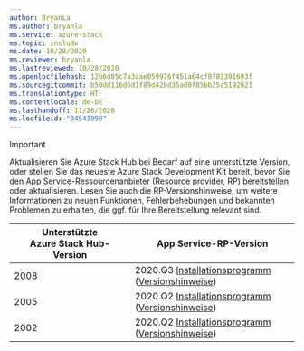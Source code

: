 ```yaml
---
author: BryanLa
ms.author: bryanla
ms.service: azure-stack
ms.topic: include
ms.date: 10/28/2020
ms.reviewer: bryanla
ms.lastreviewed: 10/28/2020
ms.openlocfilehash: 12b6d85c7a3aae059976f451a64cf0782391693f
ms.sourcegitcommit: b50dd116d6d1f89d42bd35ad0f85bb25c5192921
ms.translationtype: HT
ms.contentlocale: de-DE
ms.lasthandoff: 11/26/2020
ms.locfileid: "94543990"
---
```

<!-- TODO - For each release: add AzS Hub build number, App Service RP version number, & corresponding App Service release notes text/link -->
> [!IMPORTANT]
> Aktualisieren Sie Azure Stack Hub bei Bedarf auf eine unterstützte Version, oder stellen Sie das neueste Azure Stack Development Kit bereit, bevor Sie den App Service-Ressourcenanbieter (Resource provider, RP) bereitstellen oder aktualisieren. Lesen Sie auch die RP-Versionshinweise, um weitere Informationen zu neuen Funktionen, Fehlerbehebungen und bekannten Problemen zu erhalten, die ggf. für Ihre Bereitstellung relevant sind.
>
> | Unterstützte Azure Stack Hub-Version | App Service-RP-Version |
> |-----|---|
> | 2008 | 2020.Q3 [Installationsprogramm](https://aka.ms/appsvcupdateq3installer) ([Versionshinweise](../operator/app-service-release-notes-2020-Q3.md)) |
> | 2005 | 2020.Q2 [Installationsprogramm](https://aka.ms/appsvcupdateq2installer) ([Versionshinweise](../operator/app-service-release-notes-2020-Q2.md)) |
> | 2002 | 2020.Q2 [Installationsprogramm](https://aka.ms/appsvcupdateq2installer) ([Versionshinweise](../operator/app-service-release-notes-2020-Q2.md)) |
